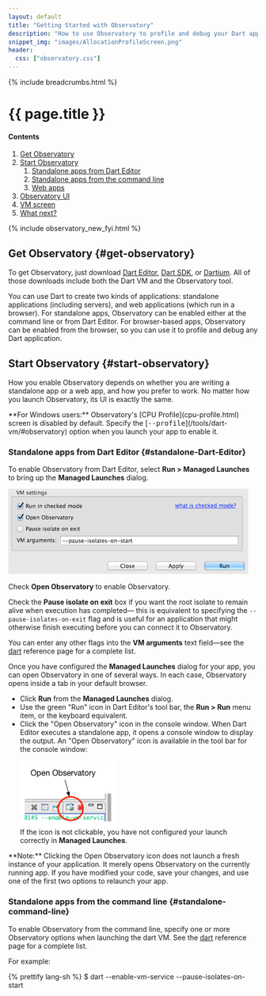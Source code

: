 ```yaml
---
layout: default
title: "Getting Started with Observatory"
description: "How to use Observatory to profile and debug your Dart application."
snippet_img: "images/AllocationProfileScreen.png"
header:
  css: ["observatory.css"]
---
```


{% include breadcrumbs.html %}

# {{ page.title }}

<h4>Contents</h4>
<ol class="toc">
  <li> <a href="#get-observatory">Get Observatory</a> </li>
  <li> <a href="#start-observatory">Start Observatory</a>
  <ol class="toc">
    <li> <a href="#standalone-Dart-Editor">Standalone apps from Dart Editor</a> </li>
    <li> <a href="#standalone-command-line">Standalone apps from the command line</a> </li>
    <li> <a href="#web-launch">Web apps</a> </li>
  </ol> </li>
  <li> <a href="#observatory-ui">Observatory UI</a> </li>
  <li> <a href="#vm-screen">VM screen</a> </li>
  <li> <a href="#what-next">What next?</a> </li>
</ol>

{% include observatory_new_fyi.html %}

## Get Observatory {#get-observatory}

To get Observatory, just download 
[Dart Editor](/tools/download.html#whole_enchilada),
[Dart SDK](/tools/download.html#a_la_carte),
or [Dartium](/tools/download.html#a_la_carte). All of those
downloads include both the Dart VM and the Observatory tool.

You can use Dart to create two kinds of applications: standalone
applications (including servers), and web applications
(which run in a browser).
For standalone apps, Observatory can be enabled either at the command
line or from Dart Editor. For browser-based apps, Observatory
can be enabled from the browser,
so you can use it to profile and debug any Dart application.

## Start Observatory {#start-observatory}

How you enable Observatory depends on whether you are writing a
standalone app or a web app, and how you prefer to work.
No matter how you launch Observatory, its UI is exactly the same.

<aside class="alert alert-info" markdown="1">
**For Windows users:** Observatory's [CPU Profile](cpu-profile.html)
screen is disabled by default.  Specify the
[<tt>--profile</tt>](/tools/dart-vm/#observatory) option when
you launch your app to enable it.
</aside>

### Standalone apps from Dart Editor {#standalone-Dart-Editor}

To enable Observatory from Dart Editor, select
**Run > Managed Launches** to bring up the **Managed Launches** dialog.

<img src="images/DartEditorEnable.png" alt="The managed launches dialog in Dart Editor">

Check **Open Observatory** to enable Observatory.

Check the **Pause isolate on exit** box if you want the root isolate
to remain alive when execution has completed&mdash; this is
equivalent to specifying the `--pause-isolates-on-exit` flag and
is useful for an application that might otherwise finish executing
before you can connect it to Observatory.

You can enter any other flags into the **VM arguments** text field&mdash;see
the [dart](/tools/dart-vm/#observatory) reference page for a complete list.

Once you have configured the **Managed Launches** dialog for your app,
you can open Observatory in one of several ways. In each case,
Observatory opens inside a tab in your default browser.

<ul>
<li>Click <strong>Run</strong> from the <strong>Managed Launches</strong>
    dialog.</li>

<li>Use the green "Run" icon in Dart Editor's tool bar, the
    <strong>Run > Run</strong> menu item, or the keyboard equivalent.</li>

<li>Click the "Open Observatory" icon in the console window.
    When Dart Editor executes a standalone app, it opens a console
    window to display the output. 
    An "Open Observatory" icon is available in the tool bar for the
    console window:<br>

<img src="images/OpenObservatoryButton.png" alt="The Observatory navigation bar"><br>
    If the icon is not clickable, you have not configured your launch
    correctly in <strong>Managed Launches</strong>.</li>
</ul>

<aside class="alert alert-info" markdown="1">
**Note:** Clicking the Open Observatory icon does not launch a fresh
instance of your application. It merely opens Observatory on the currently
running app. If you have modified your code, save your changes,
and use one of the first two options to relaunch your app.
</aside>

### Standalone apps from the command line {#standalone-command-line}

To enable Observatory from the command line, specify one or more 
Observatory options when launching the dart VM. See the
[dart](/tools/dart-vm/#observatory) reference page for a complete list.

For example:

{% prettify lang-sh %}
$ dart --enable-vm-service --pause-isolates-on-start <script>.dart
{% endprettify %}

Open a browser to `localhost:8181` to see the Observatory UI.

### Web apps {#web-launch}

Launch your app in Dartium. 

Bring up the **Tools > Developer Tools** menu item and select the
**Observatory** tab.

## Observatory UI {#observatory-ui}

Observatory uses a browser-based UI&mdash;the UI is the same no
matter how it is launched.

A solid blue bar appears at the top of most screens. The word
**Observatory** is on the left and a **Refresh** button is on the right.
You can resample the information in any screens, at any time,
using the Refresh button. (Some screens in Observatory
provide additional buttons next to the Refresh button.)

<img src="images/ObservatoryBar.png" alt="The Observatory navigation bar">

A breadcrumb trail, inside the blue bar, shows where you are in the 
Observatory UI.  You can click items in the breadcrumb trail to
navigate to other parts of the UI.

If you hover over the items in the breadcrumb bar, drop-down menus
provide additional functionality for each screens. As shown in the
following screenshot, hovering over **root** brings up a menu that includes
_stack trace_, _cpu profile_, and _heap map_.

<img src="images/ObservatoryBreadCrumb.png" alt="A sample Observatory breadcrumb trail">

You can return to the [VM screen](screens.html#vm-screen) at any time by
clicking **Observatory** in the breadcrumb bar.

The next section describes the VM screen, Observatory's landing page.
For a comprehensive list of all screens,
see [Screens in Observatory](screens.html).

## VM screen {#vm-screen}

When you first connect to Observatory, it opens the VM screen,
which reflects information available at the moment the app was sampled.
For example:

<img src="images/ObservatoryVM.png" alt="A sample VM screen for Observatory">

To update the information, click the **Refresh** button in the upper
right corner.

The displayed information includes:

version
: When the VM was built and for which architecture.

uptime
: How long the VM has been running.

type checks enabled
: True if the VM is checking for type errors.

asserts enabled
: True if assertion statements are evaluated by the VM.

Below the VM information is a list of isolates.
Every app has an initial isolate named _root_.

<img src="images/VM-IsolateList.png" alt="List of isolates on the VM screen">

For each isolate, some high-level statistics are displayed.
For more information on the meaning of these statistics,
see [User and VM Tags](tags.html).

Clicking the isolate's name (for example, "root") brings up an isolate screen,
with detailed information about that isolate. 
For more information, see [Isolate](isolate.html).

## What next? {#what-next}

Where you should go next depends on what questions you'd like to answer.

Unfamiliar with the terminology?
: [Glossary of VM Terms](glossary.html)

Want to find screens and features in the UI?
: [Screens in Observatory](screens.html)

Want to see where your app is spending its time?
: [CPU Profile](cpu-profile.html)

And dive into "power" profiling?
: [User and VM Tags](tags.html)

Curious about memory allocation?
: [Allocation Profile](allocation-profile.html)<br>

And possible memory fragmentation?
: [Heap Map](heap-map.html)

Want to query (or modify) Dart code?
: [Evaluating Expressions](evaluate.html)

Want to see if your code has executed?
: [Code Coverage](code-coverage.html)

Want a stack trace?
: [Stack Trace](stack-trace.html)

Want to know the state of the root isolate or another isolate?
: [Isolate](isolate.html)
